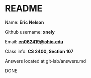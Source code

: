 # README

Name: **Eric Nelson**

Github username: **xnely**

Email: **en062419@ohio.edu**

Class info: **CS 2400, Section 107**

Answers located at git-lab/answers.md

DONE
